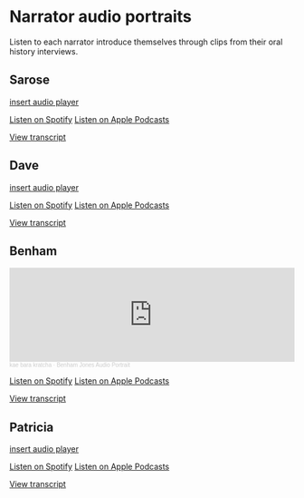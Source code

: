 # Narrator audio portraits
Listen to each narrator introduce themselves through clips from their oral history interviews.

## Sarose

[ insert audio player ](https://soundcloud.com/user-875048658/3-sarose-klein-narrator-portrait/s-ot3YFt76T8w?si=f7cf6e84b9694dbfad41a38f8f039566&utm_source=clipboard&utm_medium=text&utm_campaign=social_sharing)

[Listen on Spotify]( link ) [Listen on Apple Podcasts]( link )

[View transcript](https://docs.google.com/document/d/1fYFk-2VLUNjOHwhaygMcRy7fUrZ5QHEI/edit?usp=drive_link&ouid=103132126981237856483&rtpof=true&sd=true)

## Dave

[ insert audio player ](https://soundcloud.com/user-875048658/2-kristin-dave-dausch-narrator-portrait/s-5O7I1wWHWMk?si=262329a792564239a86f78b49919af55&utm_source=clipboard&utm_medium=text&utm_campaign=social_sharing)

[Listen on Spotify]( link ) [Listen on Apple Podcasts]( link )

[View transcript](https://docs.google.com/document/d/1E5uBa-UiwIlYnuGW_pMK82508jOKVeUg/edit?usp=drive_link&ouid=103132126981237856483&rtpof=true&sd=true)

## Benham

<iframe width="100%" height="166" scrolling="no" frameborder="no" allow="autoplay" src="https://w.soundcloud.com/player/?url=https%3A//api.soundcloud.com/tracks/1505689114%3Fsecret_token%3Ds-aQoCUrx8elT&color=%23ff5500&auto_play=false&hide_related=false&show_comments=true&show_user=true&show_reposts=false&show_teaser=true"></iframe><div style="font-size: 10px; color: #cccccc;line-break: anywhere;word-break: normal;overflow: hidden;white-space: nowrap;text-overflow: ellipsis; font-family: Interstate,Lucida Grande,Lucida Sans Unicode,Lucida Sans,Garuda,Verdana,Tahoma,sans-serif;font-weight: 100;"><a href="https://soundcloud.com/user-875048658" title="kae bara kratcha" target="_blank" style="color: #cccccc; text-decoration: none;">kae bara kratcha</a> · <a href="https://soundcloud.com/user-875048658/4-benham-jones-narrator-portrait/s-aQoCUrx8elT" title="Benham Jones Audio Portrait" target="_blank" style="color: #cccccc; text-decoration: none;">Benham Jones Audio Portrait</a></div>

[Listen on Spotify]( link ) [Listen on Apple Podcasts]( link )

[View transcript](https://docs.google.com/document/d/1b-prQe0snpmQwWAs9fcCZRHtEQGhLJHy/edit?usp=drive_link&ouid=103132126981237856483&rtpof=true&sd=true)

## Patricia

[ insert audio player ](https://soundcloud.com/user-875048658/5-patricia-ahn-narrator-portrait/s-MMxRYG2fLb7?si=730b90f6b6594460bc7dff093bec8ddc&utm_source=clipboard&utm_medium=text&utm_campaign=social_sharing)

[Listen on Spotify]( link ) [Listen on Apple Podcasts]( link )

[View transcript](https://docs.google.com/document/d/1QNqhmOZi87YR-vp4qDZniLaJlxCHPF3k/edit?usp=drive_link&ouid=103132126981237856483&rtpof=true&sd=true)
